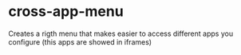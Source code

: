 # cross-app-menu

Creates a rigth menu that makes easier to access different apps you configure (this apps are showed in iframes)
